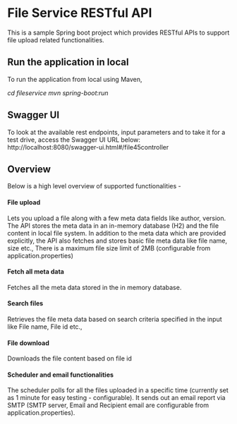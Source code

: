 # File Service RESTful API
This is a sample Spring boot project which provides RESTful APIs to support file upload related functionalities.

## Run the application in local
To run the application from local using Maven, 

*cd fileservice*
*mvn spring-boot:run*

## Swagger UI
To look at the available rest endpoints, input parameters and to take it for a test drive, access the Swagger UI URL below:
http://localhost:8080/swagger-ui.html#/file45controller

## Overview
Below is a high level overview of supported functionalities -

#### File upload
Lets you upload a file along with a few meta data fields like author, version.
The API stores the meta data in an in-memory database (H2) and the file content in local file system.
In addition to the meta data which are provided explicitly, the API also fetches and stores basic file meta data like file name, size etc., There is a maximum file size limit of 2MB (configurable from application.properties)


#### Fetch all meta data
Fetches all the meta data stored in the in memory database.

#### Search files
Retrieves the file meta data based on search criteria specified in the input like File name, File id etc.,

#### File download
Downloads the file content based on file id

#### Scheduler and email functionalities
The scheduler polls for all the files uploaded in a specific time (currently set as 1 minute for easy testing - configurable).
It sends out an email report via SMTP (SMTP server, Email and Recipient email are configurable from application.properties).


